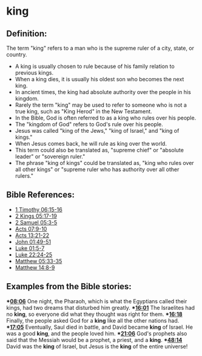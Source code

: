 # king #

## Definition: ##

The term "king" refers to a man who is the supreme ruler of a city, state, or country.

* A king is usually chosen to rule because of his family relation to previous kings.
* When a king dies, it is usually his oldest son who becomes the next king.
* In ancient times, the king had absolute authority over the people in his kingdom.
* Rarely the term "king" may be used to refer to someone who is not a true king, such as "King Herod" in the New Testament.
* In the Bible, God is often referred to as a king who rules over his people.
* The "kingdom of God" refers to God's rule over his people.
* Jesus was called "king of the Jews," "king of Israel," and "king of kings."
* When Jesus comes back, he will rule as king over the world.
* This term could also be translated as, "supreme chief" or "absolute leader" or "sovereign ruler."
* The phrase "king of kings" could be translated as,  "king who rules over all other kings" or "supreme ruler who has authority over all other rulers."



## Bible References: ##

* [1 Timothy 06:15-16](en/tn/1ti/help/06/15)
* [2 Kings 05:17-19](en/tn/2ki/help/05/17)
* [2 Samuel 05:3-5](en/tn/2sa/help/05/03)
* [Acts 07:9-10](en/tn/act/help/07/09)
* [Acts 13:21-22](en/tn/act/help/13/21)
* [John 01:49-51](en/tn/jhn/help/01/49)
* [Luke 01:5-7](en/tn/luk/help/01/05)
* [Luke 22:24-25](en/tn/luk/help/22/24)
* [Matthew 05:33-35](en/tn/mat/help/05/33)
* [Matthew 14:8-9](en/tn/mat/help/14/08)

## Examples from the Bible stories: ##

  __*[08:06](en/tn/obs/help/08/06)__  One night, the Pharaoh, which is what the Egyptians called their kings, had two dreams that disturbed him greatly.
  __*[16:01](en/tn/obs/help/16/01)__  The Israelites had no __king__, so everyone did what they thought was right for them.
  __*[16:18](en/tn/obs/help/16/18)__  Finally, the people asked God for a __king__ like all the other nations had.
  __*[17:05](en/tn/obs/help/17/05)__  Eventually, Saul died in battle, and David became __king__ of Israel. He was a good __king__, and the people loved him.
  __*[21:06](en/tn/obs/help/21/06)__  God's prophets also said that the Messiah would be a prophet, a priest, and a __king__.
  __*[48:14](en/tn/obs/help/48/14)__  David was the __king__ of Israel, but Jesus is the __king__ of the entire universe!